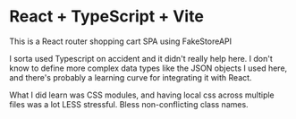 # React + TypeScript + Vite

This is a React router shopping cart SPA using FakeStoreAPI

I sorta used Typescript on accident and it didn't really help here. I don't know to define more complex data types like the JSON objects I used here, and there's probably a learning curve for integrating it with React.

What I did learn was CSS modules, and having local css across multiple files was a lot LESS stressful. Bless non-conflicting class names.
